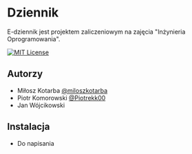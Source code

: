 # Dziennik 

E-dziennik jest projektem zaliczeniowym na zajęcia "Inżynieria Oprogramowania".

[![MIT License](https://img.shields.io/badge/License-MIT-green.svg)](https://choosealicense.com/licenses/mit/)








## Autorzy

- Miłosz Kotarba [@miloszkotarba](https://www.github.com/miloszkotarba)
- Piotr Komorowski  [@Piotrekk00](https://www.github.com/Piotrekk00)
- Jan Wójcikowski


## Instalacja
- Do napisania
    
